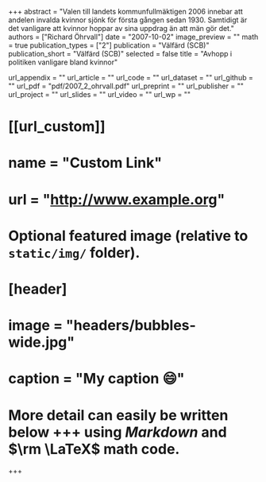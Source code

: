 +++
abstract = "Valen till landets kommunfullmäktigen 2006 innebar att andelen invalda kvinnor sjönk för första gången sedan 1930. Samtidigt är det vanligare att kvinnor hoppar av sina uppdrag än att män gör det."
authors = ["Richard Öhrvall"]
date = "2007-10-02"
image_preview = ""
math = true
publication_types = ["2"]
publication = "Välfärd (SCB)"
publication_short = "Välfärd (SCB)"
selected = false
title = "Avhopp i politiken vanligare bland kvinnor"

url_appendix = ""
url_article = ""
url_code = ""
url_dataset = ""
url_github = ""
url_pdf = "pdf/2007_2_ohrvall.pdf"
url_preprint = ""
url_publisher  = ""
url_project = ""
url_slides = ""
url_video = ""
url_wp = ""

# [[url_custom]]
# name = "Custom Link"
# url = "http://www.example.org"

# Optional featured image (relative to `static/img/` folder).
# [header]
# image = "headers/bubbles-wide.jpg"
# caption = "My caption :smile:"


# More detail can easily be written below +++ using *Markdown* and $\rm \LaTeX$ math code.
+++
